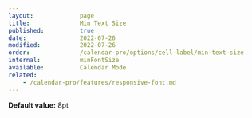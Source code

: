 ```yaml
---
layout:             page
title:              Min Text Size
published:          true
date:               2022-07-26
modified:           2022-07-26
order:              /calendar-pro/options/cell-label/min-text-size
internal:           minFontSize
available:          Calendar Mode
related:
    - /calendar-pro/features/responsive-font.md
---
```

**Default value:** 8pt
